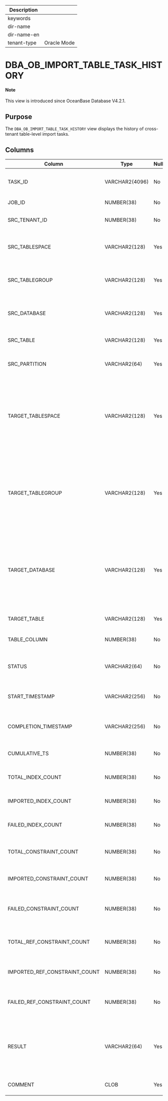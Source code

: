 | Description ||
|---|---|
| keywords ||
| dir-name ||
| dir-name-en ||
| tenant-type | Oracle Mode |

# DBA_OB_IMPORT_TABLE_TASK_HISTORY

<main id="notice" type='explain'>
  <h4>Note</h4>
  <p>This view is introduced since OceanBase Database V4.2.1. </p>
</main>

## Purpose

The `DBA_OB_IMPORT_TABLE_TASK_HISTORY` view displays the history of cross-tenant table-level import tasks. 

## Columns

| **Column** | **Type** | **Nullable?** | **Description** |
| --- | --- | --- | --- |
| TASK_ID | VARCHAR2(4096) | No | The ID of the load balancing task. |
| JOB_ID | NUMBER(38) | No | The ID of the job. |
| SRC_TENANT_ID | NUMBER(38) | No | The ID of the source tenant. |
| SRC_TABLESPACE | VARCHAR2(128) | Yes | The tablespace to which the source table belongs. |
| SRC_TABLEGROUP | VARCHAR2(128) | Yes | The table group to which the source table belongs. |
| SRC_DATABASE | VARCHAR2(128) | Yes | The database to which the source table belongs. |
| SRC_TABLE | VARCHAR2(128) | Yes | The name of the source table. |
| SRC_PARTITION | VARCHAR2(64) | Yes | The name of a partition in the source table. |
| TARGET_TABLESPACE | VARCHAR2(128) | Yes | The name of the target tablespace to which the table is to be remapped. Leave the field empty if the table does not need to be remapped. |
| TARGET_TABLEGROUP | VARCHAR2(128) | Yes | The name of the target table group to which the table is to be remapped. Leave the field empty if the table does not need to be remapped. |
| TARGET_DATABASE | VARCHAR2(128) | Yes | The name of the target database to which the table is to be remapped. Leave the field empty if the table does not need to be remapped. |
| TARGET_TABLE | VARCHAR2(128) | Yes | The name of the target table. |
| TABLE_COLUMN | NUMBER(38) | No | The number of columns in the table. |
| STATUS | VARCHAR2(64) | No | The status of the import task. The value is `FINISH`. |
| START_TIMESTAMP | VARCHAR2(256) | No | The time on the tenant when the job was started. |
| COMPLETION_TIMESTAMP | VARCHAR2(256) | No | The time on the tenant when the job was completed. |
| CUMULATIVE_TS | NUMBER(38) | No | The cumulative time. |
| TOTAL_INDEX_COUNT | NUMBER(38) | No | The total number of indexes to import. |
| IMPORTED_INDEX_COUNT | NUMBER(38) | No | The number of indexes imported. |
| FAILED_INDEX_COUNT | NUMBER(38) | No | The number of indexes failed to be imported. |
| TOTAL_CONSTRAINT_COUNT | NUMBER(38) | No | The total number of constraints to import. |
| IMPORTED_CONSTRAINT_COUNT | NUMBER(38) | No | The number of constraints imported. |
| FAILED_CONSTRAINT_COUNT | NUMBER(38) | No | The number of constraints failed to be imported. |
| TOTAL_REF_CONSTRAINT_COUNT | NUMBER(38) | No | The total number of referenced constraints to import. |
| IMPORTED_REF_CONSTRAINT_COUNT | NUMBER(38) | No | The number of referenced constraints imported. |
| FAILED_REF_CONSTRAINT_COUNT | NUMBER(38) | No | The number of referenced constraints failed to be imported. |
| RESULT | VARCHAR2(64) | Yes | The result of the table-level restore job. Valid values:<ul><li>SUCCESS  </li><li>FAIL </li></ul> |
| COMMENT | CLOB | Yes | The additional information. |
